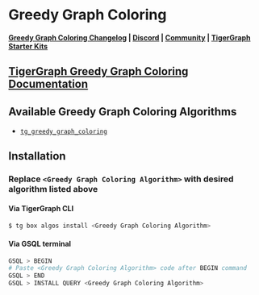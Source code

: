
# Greedy Graph Coloring

#### [Greedy Graph Coloring Changelog](https://github.com/karimsaraipour/gsql-graph-algorithms/blob/master/algorithms/Classification/greedy_graph_coloring/CHANGELOG.md) | [Discord](https://discord.gg/vFbmPyvJJN) | [Community](https://community.tigergraph.com) | [TigerGraph Starter Kits](https://github.com/zrougamed/TigerGraph-Starter-Kits-Parser)

## [TigerGraph Greedy Graph Coloring Documentation](https://docs.tigergraph.com/tigergraph-platform-overview/graph-algorithm-library#greedy-graph-coloring)

## Available Greedy Graph Coloring Algorithms 

* [`tg_greedy_graph_coloring`](https://github.com/karimsaraipour/gsql-graph-algorithms/blob/master/algorithms/Classification/greedy_graph_coloring/tg_greedy_graph_coloring.gsql)

## Installation 

### Replace `<Greedy Graph Coloring Algorithm>` with desired algorithm listed above 

#### Via TigerGraph CLI

```bash
$ tg box algos install <Greedy Graph Coloring Algorithm>
```

#### Via GSQL terminal

```bash
GSQL > BEGIN
# Paste <Greedy Graph Coloring Algorithm> code after BEGIN command
GSQL > END 
GSQL > INSTALL QUERY <Greedy Graph Coloring Algorithm>
```